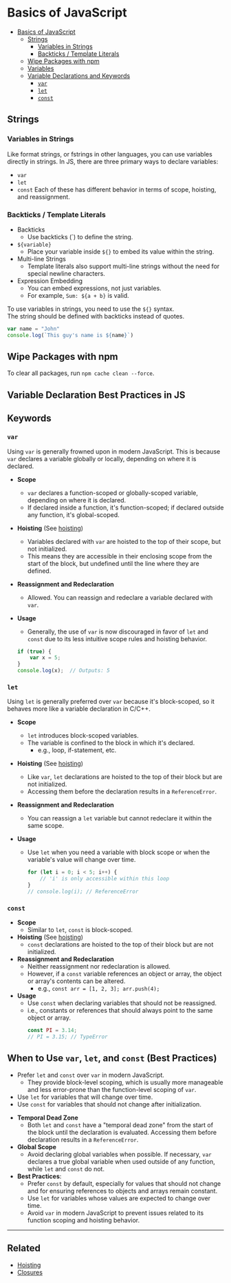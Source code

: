 
# Basics of JavaScript  


- [Basics of JavaScript](#basics-of-javascript)
  - [Strings](#strings)
    - [Variables in Strings](#variables-in-strings)
    - [Backticks / Template Literals](#backticks--template-literals)
  - [Wipe Packages with npm](#wipe-packages-with-npm)
  - [Variables](#variables)
  - [Variable Declarations and Keywords](#variable-declarations-and-keywords)
    - [`var`](#var)
    - [`let`](#let)
    - [`const`](#const)

## Strings  

### Variables in Strings  
Like format strings, or fstrings in other languages, you can 
use variables directly in strings.
In JS, there are three primary ways to declare variables: 
* `var`
* `let`
* `const`
Each of these has different behavior in terms of scope, hoisting, and reassignment. 

### Backticks / Template Literals

* Backticks
    * Use backticks (`) to define the string.
* `${variable}`
    * Place your variable inside `${}` to embed its value within the string.
* Multi-line Strings
    * Template literals also support multi-line strings without the need for special newline characters.
* Expression Embedding
    * You can embed expressions, not just variables.
    * For example, `Sum: ${a + b}` is valid.

To use variables in strings, you need to use the `${}` syntax.  
The string should be defined with backticks instead of quotes.  
```js
var name = "John"
console.log(`This guy's name is ${name}`)
```


## Wipe Packages with npm

To clear all packages, run `npm cache clean --force`.

## Variable Declaration Best Practices in JS
## Keywords
### `var`
Using `var` is generally frowned upon in modern JavaScript. This is because
`var` declares a variable globally or locally, depending on where it is declared.

- **Scope**
    * `var` declares a function-scoped or globally-scoped variable, depending
      on where it is declared.
    * If declared inside a function, it's function-scoped; if declared outside any
      function, it's global-scoped.
- **Hoisting** (See [hoisting](./hoisting.md))
    * Variables declared with `var` are hoisted to the top of their scope, but 
      not initialized.
    * This means they are accessible in their enclosing scope from the start of 
      the block, but undefined until the line where they are defined.
- **Reassignment and Redeclaration**
    * Allowed. You can reassign and redeclare a variable declared with `var`.
- **Usage**
    * Generally, the use of `var` is now discouraged in favor of `let` and `const` due
      to its less intuitive scope rules and hoisting behavior.

    ```javascript
    if (true) {
        var x = 5;
    }
    console.log(x);  // Outputs: 5
    ```

### `let`
Using `let` is generally preferred over `var` because it's block-scoped, so
it behaves more like a variable declaration in C/C++.

- **Scope**
    * `let` introduces block-scoped variables.
    * The variable is confined to the block in which it's declared.
        * e.g., loop, if-statement, etc.

- **Hoisting** (See [hoisting](./hoisting.md))
    * Like `var`, `let` declarations are hoisted to the top of their block
      but are not initialized.
    * Accessing them before the declaration results in a `ReferenceError`.
- **Reassignment and Redeclaration**
    * You can reassign a `let` variable but cannot redeclare it within the same scope.
- **Usage**
    * Use `let` when you need a variable with block scope or when the variable's
      value will change over time.
      ```javascript
      for (let i = 0; i < 5; i++) {
          // 'i' is only accessible within this loop
      }
      // console.log(i); // ReferenceError
      ```

### `const`

- **Scope**
    * Similar to `let`, `const` is block-scoped.
- **Hoisting** (See [hoisting](./hoisting.md))
    * `const` declarations are hoisted to the top of their block but are not initialized.
- **Reassignment and Redeclaration**
    * Neither reassignment nor redeclaration is allowed.
    * However, if a `const` variable references an object or array, the object
      or array's contents can be altered.
        * e.g., `const arr = [1, 2, 3]; arr.push(4);`
- **Usage**
    * Use `const` when declaring variables that should not be reassigned.
    * i.e., constants or references that should always point to the same 
      object or array.
      ```javascript
      const PI = 3.14;
      // PI = 3.15; // TypeError
      ```


## When to Use `var`, `let`, and `const` (Best Practices)
* Prefer `let` and `const` over `var` in modern JavaScript.
    * They provide block-level scoping, which is usually more manageable and 
      less error-prone than the function-level scoping of `var`.
* Use `let` for variables that will change over time.
* Use `const` for variables that should not change after initialization.


- **Temporal Dead Zone**
    * Both `let` and `const` have a "temporal dead zone" from the start of the block until the declaration is evaluated. Accessing them before declaration results in a `ReferenceError`.
- **Global Scope**
    * Avoid declaring global variables when possible. If necessary, `var` declares a true global variable when used outside of any function, while `let` and `const` do not.
- **Best Practices**:
    * Prefer `const` by default, especially for values that should not change
      and for ensuring references to objects and arrays remain constant.
    * Use `let` for variables whose values are expected to change over time.
    * Avoid `var` in modern JavaScript to prevent issues related to its function
      scoping and hoisting behavior.

---

## Related
* [Hoisting](./hoisting.md)
* [Closures](./closures.md)

